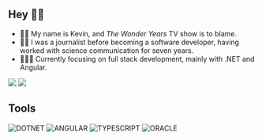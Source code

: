 ## Hey 👋🏼

- 🧑🏻 My name is Kevin, and *The Wonder Years* TV show is to blame.
- ✍🏻 I was a journalist before becoming a software developer, having worked with science communication for seven years.
- 👨🏻‍💻 Currently focusing on full stack development, mainly with .NET and Angular.
  
 <a href="mailto:kevinribeiroalencar@gmail.com" target="_blank"><img src="https://img.shields.io/badge/Gmail-D14836?style=for-the-badge&logo=gmail&logoColor=white" target="_blank"></a>
 <a href="https://www.linkedin.com/in/kevinalencar" target="_blank"><img src="https://img.shields.io/badge/LinkedIn-0077B5?style=for-the-badge&logo=linkedin&logoColor=white"></a>



<!---
## Tools 💻

<div style="display: inline_block"><br>
   <a href="#"><img align="center" alt="CSharp" height="40" width="50" src="https://cdn.jsdelivr.net/gh/devicons/devicon/icons/csharp/csharp-original.svg"></a>
   <a href="#"><img align="center" alt="DotNet" height="40" width="50" src="https://cdn.jsdelivr.net/gh/devicons/devicon/icons/dotnetcore/dotnetcore-original.svg"></a>
   <a href="#"><img align="center" alt="Angular" height="40" width="50" src="https://cdn.jsdelivr.net/gh/devicons/devicon/icons/angularjs/angularjs-original.svg"></a>
   <a href="#"><img align="center" alt="Oracle" height="40" width="50" src="https://cdn.jsdelivr.net/gh/devicons/devicon/icons/oracle/oracle-original.svg"></a>
</div>
-->

## Tools

<div> 
    <img align="center" alt="DOTNET" src="https://img.shields.io/badge/.NET-purple?style=for-the-badge&logo=csharp" />
    <img align="center" alt="ANGULAR" src="https://img.shields.io/badge/angular-red?style=for-the-badge&logo=angular" />
    <img align="center" alt="TYPESCRIPT" src="https://img.shields.io/badge/typescript-blue?style=for-the-badge&logo=typescript&logoColor=white" />
    <img align="center" alt="ORACLE" src="https://img.shields.io/badge/oracle-orange?style=for-the-badge&logo=oracle" />
</div>
